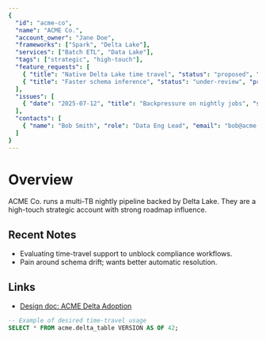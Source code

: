 ```yaml
---
{
  "id": "acme-co",
  "name": "ACME Co.",
  "account_owner": "Jane Doe",
  "frameworks": ["Spark", "Delta Lake"],
  "services": ["Batch ETL", "Data Lake"],
  "tags": ["strategic", "high-touch"],
  "feature_requests": [
    { "title": "Native Delta Lake time travel", "status": "proposed", "priority": "high" },
    { "title": "Faster schema inference", "status": "under-review", "priority": "medium" }
  ],
  "issues": [
    { "date": "2025-07-12", "title": "Backpressure on nightly jobs", "severity": "major" }
  ],
  "contacts": [
    { "name": "Bob Smith", "role": "Data Eng Lead", "email": "bob@acme.example" }
  ]
}
---
```


# Overview

ACME Co. runs a multi-TB nightly pipeline backed by Delta Lake. They are a high-touch strategic account with strong roadmap influence.

## Recent Notes

- Evaluating time-travel support to unblock compliance workflows.
- Pain around schema drift; wants better automatic resolution.

## Links

- [Design doc: ACME Delta Adoption](https://example.com/)

```sql
-- Example of desired time-travel usage
SELECT * FROM acme.delta_table VERSION AS OF 42;
```

